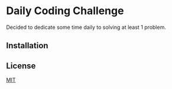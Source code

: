 # Daily Coding Challenge

Decided to dedicate some time daily to solving at least 1 problem.

## Installation


## License
[MIT](https://choosealicense.com/licenses/mit/)
